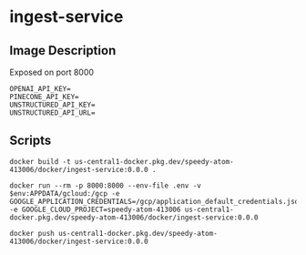 # ingest-service

## Image Description

Exposed on port 8000

```text
OPENAI_API_KEY=
PINECONE_API_KEY=
UNSTRUCTURED_API_KEY=
UNSTRUCTURED_API_URL=
```

## Scripts

```shell
docker build -t us-central1-docker.pkg.dev/speedy-atom-413006/docker/ingest-service:0.0.0 .
```

```shell
docker run --rm -p 8000:8000 --env-file .env -v $env:APPDATA/gcloud:/gcp -e GOOGLE_APPLICATION_CREDENTIALS=/gcp/application_default_credentials.json -e GOOGLE_CLOUD_PROJECT=speedy-atom-413006 us-central1-docker.pkg.dev/speedy-atom-413006/docker/ingest-service:0.0.0
```

```shell
docker push us-central1-docker.pkg.dev/speedy-atom-413006/docker/ingest-service:0.0.0
```
